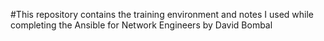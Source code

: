 #This repository contains the training environment and notes I used while completing the Ansible for Network Engineers by David Bombal

